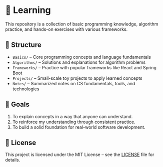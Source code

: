 # 🧠 Learning

This repository is a collection of basic programming knowledge, algorithm practice, and hands-on exercises with various frameworks.

## 📁 Structure

- `Basics/` – Core programming concepts and language fundamentals
- `Algorithms/` – Solutions and explanations for algorithm problems
- `Frameworks/` – Practice with popular frameworks like React and Spring Boot
- `Projects/` – Small-scale toy projects to apply learned concepts
- `Notes/` – Summarized notes on CS fundamentals, tools, and technologies

## 🎯 Goals

1. To explain concepts in a way that anyone can understand.
2. To reinforce my understanding through consistent practice.
3. To build a solid foundation for real-world software development.

## 📝 License

This project is licensed under the MIT License – see the [LICENSE](LICENSE) file for details.
